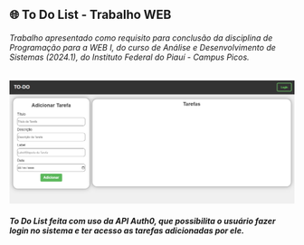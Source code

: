 <div>
	<div>
			<h2>🌐  To Do List - Trabalho WEB</h2>
	</div>
	<h6>Trabalho apresentado como requisito para conclusão da disciplina de Programação para a WEB I, do curso de Análise e Desenvolvimento de Sistemas (2024.1), do Instituto Federal do Piauí - Campus Picos.</h6>
	<h2></h2>

  <div align="center">
    <img width="800px" src="readme.png">
  </div>

  <h5>
    To Do List feita com uso da API Auth0, que possibilita o usuário fazer login no sistema e ter acesso as tarefas adicionadas por ele.
  </h5>
</div>
